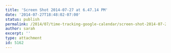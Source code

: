 ```yaml
---
title: 'Screen Shot 2014-07-27 at 6.47.14 PM'
date: '2014-07-27T18:48:02-07:00'
status: publish
permalink: /2014/07/time-tracking-google-calendar/screen-shot-2014-07-27-at-6-47-14-pm
author: sarah
excerpt: ''
type: attachment
id: 5162
---
```

<!DOCTYPE html PUBLIC "-//W3C//DTD HTML 4.0 Transitional//EN" "http://www.w3.org/TR/REC-html40/loose.dtd">
<?xml encoding="UTF-8">
